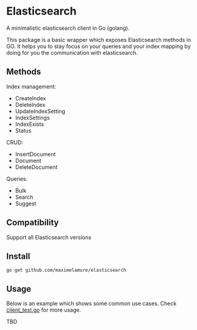 # Elasticsearch

A minimalistic elasticsearch client in Go (golang).

This package is a basic wrapper which exposes Elasticsearch methods in GO. It helps you to stay focus on your queries and your index mapping by doing for you the communication with elasticsearch.


## Methods

Index management:

* CreateIndex
* DeleteIndex
* UpdateIndexSetting
* IndexSettings
* IndexExists
* Status

CRUD:

* InsertDocument
* Document
* DeleteDocument

Queries:

* Bulk
* Search
* Suggest

## Compatibility

Support all Elasticsearch versions


## Install

    go get github.com/maximelamure/elasticsearch


## Usage

Below is an example which shows some common use cases. Check [client_test.go](https://github.com/maximelamure/elasticsearch/blob/master/client_test.go) for more usage.

TBD
